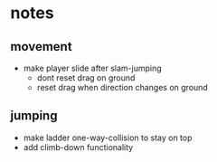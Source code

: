 # notes

## movement

* make player slide after slam-jumping
  * dont reset drag on ground
  * reset drag when direction changes on ground

## jumping

* make ladder one-way-collision to stay on top
* add climb-down functionality